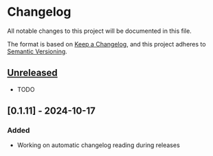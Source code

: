 # Changelog

All notable changes to this project will be documented in this file.

The format is based on [Keep a Changelog](https://keepachangelog.com/en/1.1.0/),
and this project adheres to [Semantic Versioning](https://semver.org/spec/v2.0.0.html).

## [Unreleased]

 - TODO

## [0.1.11] - 2024-10-17
### Added
 - Working on automatic changelog reading during releases


[unreleased]: https://github.com/gitmarco27/streamlit-list-widget/